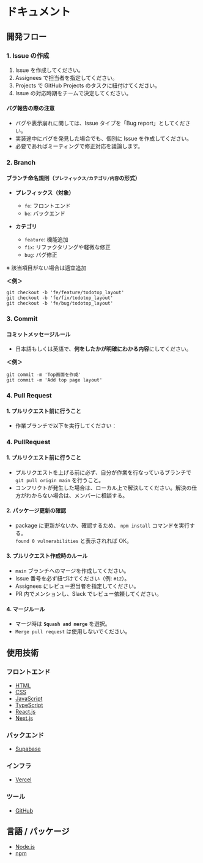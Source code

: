 # ドキュメント

## 開発フロー

### 1. Issue の作成

1. Issue を作成してください。
2. Assignees で担当者を指定してください。
3. Projects で GitHub Projects のタスクに紐付けてください。
4. Issue の対応時期をチームで決定してください。

#### バグ報告の際の注意

- バグや表示崩れに関しては、Issue タイプを「Bug report」としてください。
- 実装途中にバグを発見した場合でも、個別に Issue を作成してください。
- 必要であればミーティングで修正対応を議論します。

### 2. Branch

#### ブランチ命名規則（`プレフィックス/カテゴリ/内容`の形式）

- **プレフィックス（対象）**
  - `fe`: フロントエンド
  - `be`: バックエンド

- **カテゴリ**
  - `feature`: 機能追加
  - `fix`: リファクタリングや軽微な修正
  - `bug`: バグ修正

※ 該当項目がない場合は適宜追加

**＜例＞**

```
git checkout -b 'fe/feature/todotop_layout'
git checkout -b 'fe/fix/todotop_layout'
git checkout -b 'fe/bug/todotop_layout'
```

### 3. Commit

#### コミットメッセージルール

- 日本語もしくは英語で、**何をしたかが明確にわかる内容**にしてください。

**＜例＞**

```
git commit -m 'Top画面を作成'
git commit -m 'Add top page layout'
```

### 4. Pull Request

#### 1. プルリクエスト前に行うこと

- 作業ブランチで以下を実行してください：

### 4. PullRequest

#### 1. プルリクエスト前に行うこと

- プルリクエストを上げる前に必ず、自分が作業を行なっているブランチで `git pull origin main` を行うこと。
- コンフリクトが発生した場合は、ローカル上で解決してください。解決の仕方がわからない場合は、メンバーに相談する。

#### 2. パッケージ更新の確認

- package に更新がないか、確認するため、 `npm install` コマンドを実行する。<br/>
  `found 0 vulnerabilities` と表示されれば OK。

#### 3. プルリクエスト作成時のルール

- `main` ブランチへのマージを作成してください。
- Issue 番号を必ず紐づけてください（例: `#12`）。
- Assignees にレビュー担当者を指定してください。
- PR 内でメンションし、Slack でレビュー依頼してください。

#### 4. マージルール

- マージ時は **`Squash and merge`** を選択。
- `Merge pull request` は使用しないでください。

## 使用技術

### フロントエンド

- [HTML](https://developer.mozilla.org/ja/docs/Web/HTML)
- [CSS](https://developer.mozilla.org/ja/docs/Web/CSS)
- [JavaScript](https://developer.mozilla.org/ja/docs/Web/JavaScript)
- [TypeScript](https://www.typescriptlang.org)
- [React.js](https://ja.react.dev)
- [Next.js](https://nextjs.org)

### バックエンド

- [Supabase](https://supabase.com)

### インフラ

- [Vercel](https://vercel.com)

### ツール

- [GitHub](https://github.co.jp)

## 言語 / パッケージ

- [Node.js](https://nodejs.org/ja)
- [npm](https://docs.npmjs.com/cli/v10/commands/npm-version)
